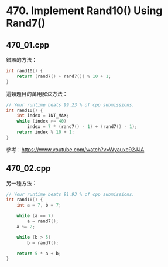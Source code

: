 # 470. Implement Rand10() Using Rand7()

## 470_01.cpp

錯誤的方法：
```cpp
int rand10() {
    return (rand7() + rand7()) % 10 + 1;
}
```

這類題目的萬用解決方法：

```cpp
// Your runtime beats 99.23 % of cpp submissions.
int rand10() {
    int index = INT_MAX;
    while (index >= 40)
        index = 7 * (rand7() - 1) + (rand7() - 1);
    return index % 10 + 1;
}
```

參考：https://www.youtube.com/watch?v=Wyauxe92JJA


## 470_02.cpp

另一種方法：

```cpp
// Your runtime beats 91.93 % of cpp submissions.
int rand10() {
    int a = 7, b = 7;

    while (a == 7)
        a = rand7();
    a %= 2;

    while (b > 5)
        b = rand7();

    return 5 * a + b;
}
```
